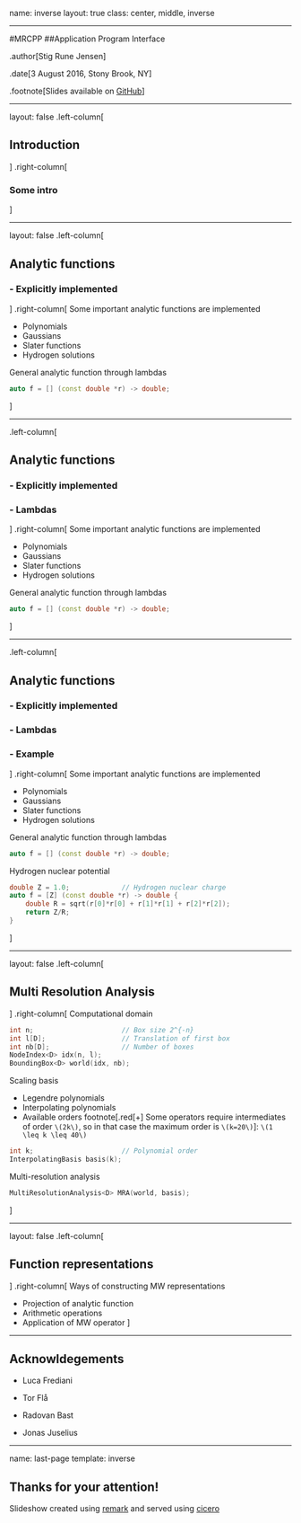 name: inverse
layout: true
class: center, middle, inverse

---

#MRCPP
##Application Program Interface

.author[Stig Rune Jensen]

.date[3 August 2016, Stony Brook, NY]

.footnote[Slides available on [GitHub](https://github.com/stigrj/mrcpp-api-talk)]

---

layout: false
.left-column[
## Introduction
]
.right-column[
### Some intro
]

---

layout: false
.left-column[
## Analytic functions
### - Explicitly implemented
]
.right-column[
Some important analytic functions are implemented
- Polynomials
- Gaussians
- Slater functions
- Hydrogen solutions

General analytic function through lambdas
```cpp
auto f = [] (const double *r) -> double;
```
]

---

.left-column[
## Analytic functions
### - Explicitly implemented
### - Lambdas
]
.right-column[
Some important analytic functions are implemented
- Polynomials
- Gaussians
- Slater functions
- Hydrogen solutions

General analytic function through lambdas
```cpp
auto f = [] (const double *r) -> double;
```
]

---

.left-column[
## Analytic functions
### - Explicitly implemented
### - Lambdas
### - Example
]
.right-column[
Some important analytic functions are implemented
- Polynomials
- Gaussians
- Slater functions
- Hydrogen solutions

General analytic function through lambdas
```cpp
auto f = [] (const double *r) -> double;
```

Hydrogen nuclear potential
```cpp
double Z = 1.0;             // Hydrogen nuclear charge
auto f = [Z] (const double *r) -> double {
    double R = sqrt(r[0]*r[0] + r[1]*r[1] + r[2]*r[2]);
    return Z/R;
}
```
]

---

layout: false
.left-column[
## Multi Resolution Analysis
]
.right-column[
Computational domain
```cpp
int n;                      // Box size 2^{-n}
int l[D];                   // Translation of first box
int nb[D];                  // Number of boxes
NodeIndex<D> idx(n, l);
BoundingBox<D> world(idx, nb);
```

Scaling basis
 - Legendre polynomials
 - Interpolating polynomials
 - Available orders footnote[.red[+] Some operators require intermediates of order `\(2k\)`, so in that case the
maximum order is `\(k=20\)`]: `\(1 \leq k \leq 40\)`
```cpp
int k;                      // Polynomial order
InterpolatingBasis basis(k);
```

Multi-resolution analysis
```cpp
MultiResolutionAnalysis<D> MRA(world, basis);
```
]

---

layout: false
.left-column[
## Function representations
]
.right-column[
Ways of constructing MW representations
- Projection of analytic function
- Arithmetic operations
- Application of MW operator
]

---

## Acknowldegements

- Luca Frediani

- Tor Flå

- Radovan Bast

- Jonas Juselius

---

name: last-page
template: inverse

## Thanks for your attention!

Slideshow created using [remark] and served using [cicero]

[remark]: https://github.com/gnab/remark
[cicero]: https://github.com/bast/cicero
